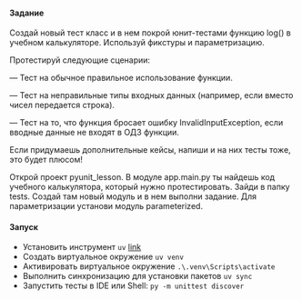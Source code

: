 #### Задание
Создай новый тест класс и в нем покрой юнит-тестами функцию log() в учебном калькуляторе. Используй фикстуры и параметризацию.

Протестируй следующие сценарии:

— Тест на обычное правильное использование функции.

— Тест на неправильные типы входных данных (например, если вместо чисел передается строка).

— Тест на то, что функция бросает ошибку InvalidInputException, если вводные данные не входят в ОДЗ функции.

Если придумаешь дополнительные кейсы, напиши и на них тесты тоже, это будет плюсом!


Открой проект pyunit_lesson. В модуле app.main.py ты найдешь код учебного калькулятора, который нужно протестировать. Зайди в папку tests. Создай там новый модуль и в нем выполни задание. Для параметризации установи модуль parameterized.

#### Запуск
* Установить инструмент `uv` [link](https://docs.astral.sh/uv/getting-started/installation/)
* Создать виртуальное окружение `uv venv`
* Активировать виртуальное окружение `.\.venv\Scripts\activate`
* Выполнить синхронизацию для установки пакетов `uv sync`
* Запустить тесты в IDE или Shell: `py -m unittest discover`